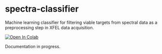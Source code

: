 # spectra-classifier
Machine learning classifier for filtering viable targets from spectral data as a preprocessing step in XFEL data acquisition.

[![Open In Colab](https://colab.research.google.com/assets/colab-badge.svg)](https://colab.research.google.com/github/remiBoudreau/spectra-classifier/blob/master/spectra-classifier.ipynb)

Documentation in progress.
